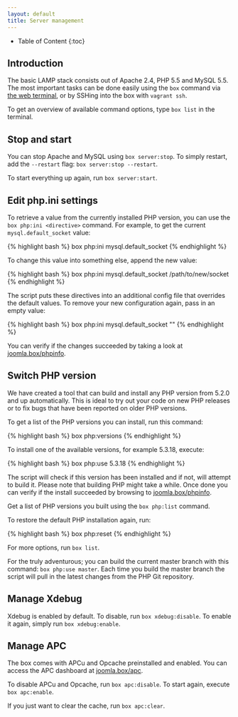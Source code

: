 ```yaml
---
layout: default
title: Server management
---
```


* Table of Content
{:toc}

## Introduction

The basic LAMP stack consists out of Apache 2.4, PHP 5.5 and MySQL 5.5. The most important tasks can be done easily using the `box` command via [the web terminal](http://joomla.box:3000), or by SSHing into the box with `vagrant ssh`.

To get an overview of available command options, type `box list` in the terminal.

## Stop and start

You can stop Apache and MySQL using `box server:stop`. To simply restart, add the `--restart` flag: `box server:stop --restart`.

To start everything up again, run `box server:start`.

## Edit php.ini settings

To retrieve a value from the currently installed PHP version, you can use the `box php:ini <directive>` command. For example, to get the current `mysql.default_socket` value:

{% highlight bash %}
box php:ini mysql.default_socket
{% endhighlight %}

To change this value into something else, append the new value:

{% highlight bash %}
box php:ini mysql.default_socket /path/to/new/socket
{% endhighlight %}

The script puts these directives into an additional config file that overrides the default values. To remove your new configuration again, pass in an empty value:

{% highlight bash %}
box php:ini mysql.default_socket ""
{% endhighlight %}

You can verify if the changes succeeded by taking a look at [joomla.box/phpinfo](http://joomla.box/phpinfo).

## Switch PHP version

We have created a tool that can build and install any PHP version from 5.2.0 and up automatically. This is ideal to try out your code on new PHP releases or to fix bugs that have been reported on older PHP versions.

To get a list of the PHP versions you can install, run this command:

{% highlight bash %}
box php:versions
{% endhighlight %}

To install one of the available versions, for example 5.3.18, execute:

{% highlight bash %}
box php:use 5.3.18
{% endhighlight %}

The script will check if this version has been installed and if not, will attempt to build it. Please note that building PHP might take a while. Once done you can verify if the install succeeded by browsing to [joomla.box/phpinfo](http://joomla.box/phpinfo).

Get a list of PHP versions you built using the `box php:list` command.

To restore the default PHP installation again, run:

{% highlight bash %}
box php:reset
{% endhighlight %}

For more options, run `box list`.

For the truly adventurous; you can build the current master branch with this command: `box php:use master`. Each time you build the master branch the script will pull in the latest changes from the PHP Git repository.

## Manage Xdebug

Xdebug is enabled by default. To disable, run `box xdebug:disable`. To enable it again, simply run `box xdebug:enable`.

## Manage APC

The box comes with APCu and Opcache preinstalled and enabled. You can access the APC dashboard at [joomla.box/apc](http://joomla.box/apc).

To disable APCu and Opcache, run `box apc:disable`. To start again, execute `box apc:enable`.

If you just want to clear the cache, run `box apc:clear`.
